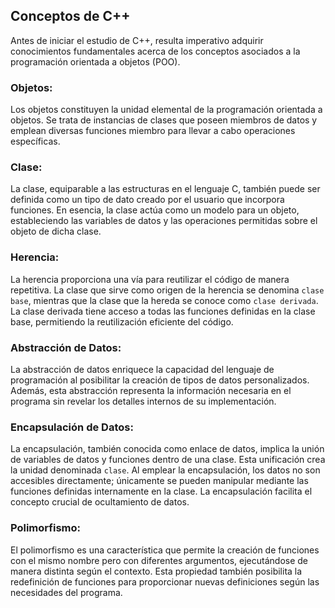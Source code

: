 
## Conceptos de C++

Antes de iniciar el estudio de C++, resulta imperativo adquirir conocimientos fundamentales acerca de los conceptos asociados a la programación orientada a objetos (POO).
### Objetos:
Los objetos constituyen la unidad elemental de la programación orientada a objetos. Se trata de instancias de clases que poseen miembros de datos y emplean diversas funciones miembro para llevar a cabo operaciones específicas.

### Clase:
La clase, equiparable a las estructuras en el lenguaje C, también puede ser definida como un tipo de dato creado por el usuario que incorpora funciones. En esencia, la clase actúa como un modelo para un objeto, estableciendo las variables de datos y las operaciones permitidas sobre el objeto de dicha clase.

### Herencia:
La herencia proporciona una vía para reutilizar el código de manera repetitiva. La clase que sirve como origen de la herencia se denomina `clase base`, mientras que la clase que la hereda se conoce como `clase derivada`. La clase derivada tiene acceso a todas las funciones definidas en la clase base, permitiendo la reutilización eficiente del código.

### Abstracción de Datos:
La abstracción de datos enriquece la capacidad del lenguaje de programación al posibilitar la creación de tipos de datos personalizados. Además, esta abstracción representa la información necesaria en el programa sin revelar los detalles internos de su implementación.

### Encapsulación de Datos:
La encapsulación, también conocida como enlace de datos, implica la unión de variables de datos y funciones dentro de una clase. Esta unificación crea la unidad denominada `clase`. Al emplear la encapsulación, los datos no son accesibles directamente; únicamente se pueden manipular mediante las funciones definidas internamente en la clase. La encapsulación facilita el concepto crucial de ocultamiento de datos.

### Polimorfismo:
El polimorfismo es una característica que permite la creación de funciones con el mismo nombre pero con diferentes argumentos, ejecutándose de manera distinta según el contexto. Esta propiedad también posibilita la redefinición de funciones para proporcionar nuevas definiciones según las necesidades del programa.
